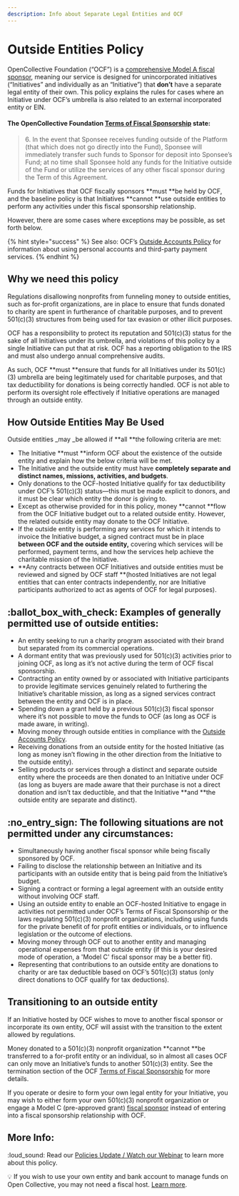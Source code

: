 ```yaml
---
description: Info about Separate Legal Entities and OCF
---
```


# Outside Entities Policy

OpenCollective Foundation (“OCF”) is a [comprehensive Model A fiscal sponsor](../../what-we-offer/fiscal-hosting.md#comprehensive-fiscal-sponsorship), meaning our service is designed for unincorporated initiatives (“Initiatives” and individually as an “Initiative”) that **don’t** have a separate legal entity of their own. This policy explains the rules for cases where an Initiative under OCF’s umbrella is also related to an external incorporated entity or EIN.

#### **The OpenCollective Foundation **[**Terms of Fiscal Sponsorship**](../../getting-started/terms.md)** state:**

> 6\. In the event that Sponsee receives funding outside of the Platform (that which does not go directly into the Fund), Sponsee will immediately transfer such funds to Sponsor for deposit into Sponsee’s Fund; at no time shall Sponsee hold any funds for the Initiative outside of the Fund or utilize the services of any other fiscal sponsor during the Term of this Agreement.

Funds for Initiatives that OCF fiscally sponsors **must **be held by OCF, and the baseline policy is that Initiatives **cannot **use outside entities to perform any activities under this fiscal sponsorship relationship.&#x20;

However, there are some cases where exceptions may be possible, as set forth below.&#x20;

{% hint style="success" %}
See also: OCF’s [Outside Accounts Policy](outside-accounts-policy.md) for information about using personal accounts and third-party payment services.&#x20;
{% endhint %}

## Why we need this policy

Regulations disallowing nonprofits from funneling money to outside entities, such as for-profit organizations, are in place to ensure that funds donated to charity are spent in furtherance of charitable purposes, and to prevent 501(c)(3) structures from being used for tax evasion or other illicit purposes.

OCF has a responsibility to protect its reputation and 501(c)(3) status for the sake of all Initiatives under its umbrella, and violations of this policy by a single Initiative can put that at risk. OCF has a reporting obligation to the IRS and must also undergo annual comprehensive audits.

As such, OCF **must **ensure that funds for all Initiatives under its 501(c)(3) umbrella are being legitimately used for charitable purposes, and that tax deductibility for donations is being correctly handled. OCF is not able to perform its oversight role effectively if Initiative operations are managed through an outside entity.

## How Outside Entities May Be Used

Outside entities _may _be allowed if **all **the following criteria are met:

* The Initiative **must **inform OCF about the existence of the outside entity and explain how the below criteria will be met.
* The Initiative and the outside entity must have **completely separate and distinct names, missions, activities, and budgets**.&#x20;
* Only donations to the OCF-hosted Initiative qualify for tax deductibility under OCF’s 501(c)(3) status—this must be made explicit to donors, and it must be clear which entity the donor is giving to.
* Except as otherwise provided for in this policy, money **cannot **flow from the OCF Initiative budget out to a related outside entity. However, the related outside entity may donate to the OCF Initiative.
* If the outside entity is performing any services for which it intends to invoice the Initiative budget, a signed contract must be in place **between OCF and the outside entity,** covering which services will be performed, payment terms, and how the services help achieve the charitable mission of the Initiative.
* **Any contracts between OCF Initiatives and outside entities must be reviewed and signed by OCF staff **(hosted Initiatives are not legal entities that can enter contracts independently, nor are Initiative participants authorized to act as agents of OCF for legal purposes).

## :ballot\_box\_with\_check: **Examples of generally permitted use of outside entities:**

* An entity seeking to run a charity program associated with their brand but separated from its commercial operations.
* A dormant entity that was previously used for 501(c)(3) activities prior to joining OCF, as long as it’s not active during the term of OCF fiscal sponsorship.
* Contracting an entity owned by or associated with Initiative participants to provide legitimate services genuinely related to furthering the Initiative’s charitable mission, as long as a signed services contract between the entity and OCF is in place.
* Spending down a grant held by a previous 501(c)(3) fiscal sponsor where it’s not possible to move the funds to OCF (as long as OCF is made aware, in writing).
* Moving money through outside entities in compliance with the [Outside Accounts Policy](outside-accounts-policy.md).
* Receiving donations from an outside entity for the hosted Initiative (as long as money isn’t flowing in the other direction from the Initiative to the outside entity).
* Selling products or services through a distinct and separate outside entity where the proceeds are then donated to an Initiative under OCF (as long as buyers are made aware that their purchase is not a direct donation and isn’t tax deductible, and that the Initiative **and **the outside entity are separate and distinct).

## :no\_entry\_sign: The following situations are not permitted under any circumstances:

* Simultaneously having another fiscal sponsor while being fiscally sponsored by OCF.
* Failing to disclose the relationship between an Initiative and its participants with an outside entity that is being paid from the Initiative’s budget.
* Signing a contract or forming a legal agreement with an outside entity without involving OCF staff.
* Using an outside entity to enable an OCF-hosted Initiative to engage in activities not permitted under OCF’s Terms of Fiscal Sponsorship or the laws regulating 501(c)(3) nonprofit organizations, including using funds for the private benefit of for profit entities or individuals, or to influence legislation or the outcome of elections.
* Moving money through OCF out to another entity and managing operational expenses from that outside entity (if this is your desired mode of operation, a 'Model C' fiscal sponsor may be a better fit).
* Representing that contributions to an outside entity are donations to charity or are tax deductible based on OCF’s 501(c)(3) status (only direct donations to OCF qualify for tax deductions).

## Transitioning to an outside entity

If an Initiative hosted by OCF wishes to move to another fiscal sponsor or incorporate its own entity, OCF will assist with the transition to the extent allowed by regulations.&#x20;

Money donated to a 501(c)(3) nonprofit organization **cannot **be transferred to a for-profit entity or an individual, so in almost all cases OCF can only move an Initiative’s funds to another 501(c)(3) entity. See the termination section of the OCF [Terms of Fiscal Sponsorship](../../getting-started/terms.md) for more details.

If you operate or desire to form your own legal entity for your Initiative, you may wish to either form your own 501(c)(3) nonprofit organization or engage a Model C (pre-approved grant) [fiscal sponsor](../../what-we-offer/fiscal-hosting.md) instead of entering into a fiscal sponsorship relationship with OCF.

## More Info:

:loud\_sound: Read our [Policies Update / Watch our Webinar](https://opencollective.com/foundation/updates/policies-webinar-notes-and-recording) to learn more about this policy.&#x20;

:bulb: If you wish to use your own entity and bank account to manage funds on Open Collective, you may not need a fiscal host. [Learn more](https://docs.opencollective.com/help/fiscal-hosts/become-a-fiscal-host).
